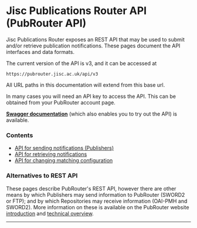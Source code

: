 # Jisc Publications Router API (PubRouter API)

Jisc Publications Router exposes an REST API that may be used to submit and/or retrieve publication notifications. These pages document the API interfaces and data formats.

The current version of the API is v3, and it can be accessed at

    https://pubrouter.jisc.ac.uk/api/v3

All URL paths in this documentation will extend from this base url.

In many cases you will need an API key to access the API.  This can be obtained from your PubRouter account page.

**[Swagger documentation](https://jisc-services.github.io/Public-Documentation/)** (which also enables you to try out the API) is available.

### Contents ###

* [API for sending notifications (Publishers)](./Send.md)
* [API for retrieving notifications](./Retrieve.md)
* [API for changing matching configuration](./Config.md)

### Alternatives to REST API ###

These pages describe PubRouter's REST API, however there are other means by which Publishers may send information to PubRouter (SWORD2 or FTP); and by which Repositories may receive information (OAI-PMH and SWORD2).  More information on these is available on the  PubRouter website [introduction](https://pubrouter.jisc.ac.uk/about/) and [technical overview](https://pubrouter.jisc.ac.uk/about/resources/).

---

